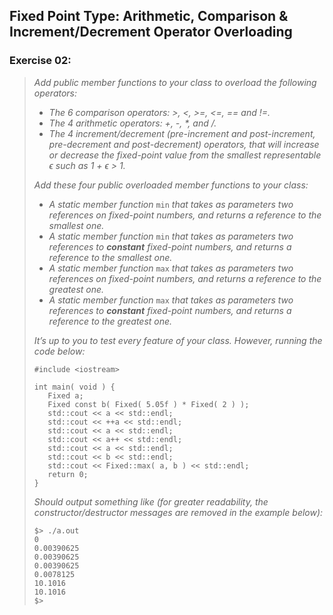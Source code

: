 ## Fixed Point Type: Arithmetic, Comparison & Increment/Decrement Operator Overloading
### Exercise 02:
> <i>Add public member functions to your class to overload the following operators:
> * The 6 comparison operators: >, <, >=, <=, == and !=.
> * The 4 arithmetic operators: +, -, *, and /.
> * The 4 increment/decrement (pre-increment and post-increment, pre-decrement and
post-decrement) operators, that will increase or decrease the fixed-point value from
the smallest representable ϵ such as 1 + ϵ > 1.
>
> Add these four public overloaded member functions to your class:
> * A static member function </i>`min`<i> that takes as parameters two references on fixed-point
numbers, and returns a reference to the smallest one.
> * A static member function </i>`min`<i> that takes as parameters two references to <b>constant</b>
fixed-point numbers, and returns a reference to the smallest one.
> * A static member function </i>`max`<i> that takes as parameters two references on fixed-point
numbers, and returns a reference to the greatest one.
> * A static member function </i>`max`<i> that takes as parameters two references to <b>constant</b>
fixed-point numbers, and returns a reference to the greatest one.
>
> It’s up to you to test every feature of your class. However, running the code below:</i>
> ```
> #include <iostream>
>
> int main( void ) {
>    Fixed a;
>    Fixed const b( Fixed( 5.05f ) * Fixed( 2 ) );
>    std::cout << a << std::endl;
>    std::cout << ++a << std::endl;
>    std::cout << a << std::endl;
>    std::cout << a++ << std::endl;
>    std::cout << a << std::endl;
>    std::cout << b << std::endl;
>    std::cout << Fixed::max( a, b ) << std::endl;
>    return 0;
> }
> ```
> <i>Should output something like (for greater readability, the constructor/destructor messages are removed in the example below):</i>
> ```
> $> ./a.out
> 0
> 0.00390625
> 0.00390625
> 0.00390625
> 0.0078125
> 10.1016
> 10.1016
> $>
> ```
